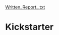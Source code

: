 [Written_Report_.txt](https://github.com/293264/Kickstarter/files/7028685/Written_Report_.txt)
# Kickstarter
